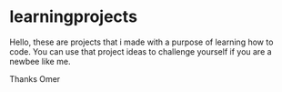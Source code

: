 # learningprojects

Hello, these are projects that i made with a purpose of learning how to code. You can use that project ideas to challenge yourself if you are a newbee like me.


Thanks
Omer 
